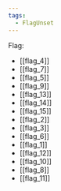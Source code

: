 ```yaml
---
tags:
  - FlagUnset
---
```

Flag:
- [[flag_4]]
- [[flag_7]]
- [[flag_5]]
- [[flag_9]]
- [[flag_13]]
- [[flag_14]]
- [[flag_15]]
- [[flag_2]]
- [[flag_3]]
- [[flag_6]]
- [[flag_1]]
- [[flag_12]]
- [[flag_10]]
- [[flag_8]]
- [[flag_11]]
